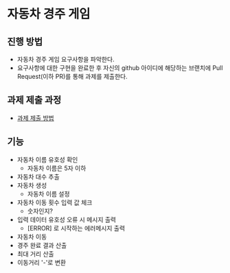# 자동차 경주 게임
## 진행 방법
* 자동차 경주 게임 요구사항을 파악한다.
* 요구사항에 대한 구현을 완료한 후 자신의 github 아이디에 해당하는 브랜치에 Pull Request(이하 PR)를 통해 과제를 제출한다.

## 과제 제출 과정
* [과제 제출 방법](https://github.com/next-step/nextstep-docs/tree/master/precourse)

## 기능
* 자동차 이름 유호성 확인
  * 자동차 이름은 5자 이하
* 자동차 대수 추출
* 자동차 생성
  * 자동차 이름 설정
* 자동차 이동 횟수 입력 값 체크
  * 숫자인지?
* 입력 데이터 유호성 오류 시 메시지 출력
  * [ERROR] 로 시작하는 에러메시지 출력
* 자동차 이동
* 경주 완료 결과 산출
* 최대 거리 산출
* 이동거리 '-'로 변환